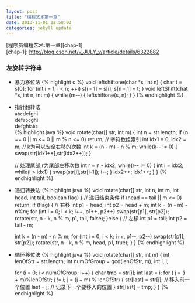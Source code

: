 ```yaml
---
layout: post
title: "编程艺术第一章"
date: 2013-11-01 22:58:03
categories: jekyll update
---
```

[程序员编程艺术:第一章][chap-1]  
[chap-1]: http://blog.csdn.net/v_JULY_v/article/details/6322882
### 左旋转字符串

* 暴力移位法
{% highlight c %}
void leftshiftone(char *s, int n) {
  char t = s[0];
  for (int i = 1; i < n; ++i)
    s[i - 1] = s[i];
  s[n - 1] = t;
}
void leftShift(chat *s, int n, int m) {
  while (m--) {
    leftshiftone(s, n);
  }
}
{% endhighlight %}

* 指针翻转法  
`abc`defghi  
def`abc`ghi  
defghi`abc`  
{% highlight java %}
void rotate(char[] str, int m) {
  int n = str.length;
  if (n == 0 || m <= 0 || m % n <= 0)
    return;
  // 字符数组索引
  int idx1 = 0, idx2 = m;
  // k为可以安全右移的次数
  int k = (n - m) - n % m;
  while(k-- != 0) {
    swap(str[idx1++],str[idx2++]);
  }

  // 处理尾部,r为尾部左移次数
  int r = n - idx2;
  while(r-- != 0) {
    int i = idx2;
    while(i > idx1) {
      swap(str[i],str[i-1]);
      i--;
    }
    idx2++;
    idx1++;
  }
}
{% endhighlight %}

* 递归转换法
{% highlight java %}
void rotate(char[] str, int n, int m, int head, int tail, boolean flag) {
  // 递归结束条件
  if (head == tail || m <= 0)
    return;
  if (flag) {
    // 右移
    int p1 = head;
    int p2 = head + m;
    int k = (n - m) - n%m;
    for (int i = 0; i < k; i++, p1++, p2++)
      swap(str[p1], str[p2]);
    rotate(str, n - k, n % m, p1, tail, false);
  }else {
    // 左移
    int p1 = tail;
    int p2 = tail - m;

    int k = (n - m) - n % m;
    for (int i = 0; i < k; i++, p1--, p2--)
      swap(str[p1], str[p2]);
    rotate(str, n - k, n % m, head, p1, true);
  }
}
{% endhighlight %}

* 循环移位法
{% highlight java %}
void rotate(char[] str, int m) {
  int lenOfStr = str.length;
  int numOfGroup = gcd(lenOfStr, m);
  int i, j;

  for (i = 0; i < numOfGroup; i++) {
    char tmp = str[i];
    int last = i;
    for ( j = (i + m)%lenOfStr; j != i; j = (j + m) % lenOfStr) {
      str[last] = str[j];  // 移入前一个位置
      last = j;            // 记录下一个要移入的位置
    }
    str[last] = tmp;
  }
}
{% endhighlight %}
